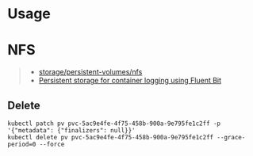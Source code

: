 # Usage

# NFS

> * [storage/persistent-volumes/nfs][nfs_sample]
> * [Persistent storage for container logging using Fluent Bit][nfs_fluentbit]

## Delete

```shell
kubectl patch pv pvc-5ac9e4fe-4f75-458b-900a-9e795fe1c2ff -p '{"metadata": {"finalizers": null}}'
kubectl delete pv pvc-5ac9e4fe-4f75-458b-900a-9e795fe1c2ff --grace-period=0 --force
```

[nfs_sample]:<https://kubernetes.io/docs/concepts/storage/persistent-volumes/#persistent-volumes>

[nfs_fluentbit]:<https://aws.amazon.com/blogs/storage/persistent-storage-for-container-logging-using-fluent-bit-and-amazon-efs/>